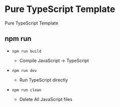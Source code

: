 # Pure TypeScript Template

Pure TypeScript Template

## npm run

- `npm run build`
  - Compile JavaScript -> TypeScript

- `npm run dev`
  - Run TypeScript directly

- `npm run clean`
  - Delete All JavaScript files
  